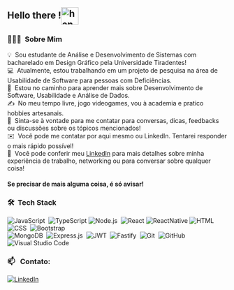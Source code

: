 ## Hello there !<img alt="handwavegif" src="https://user-images.githubusercontent.com/39513876/112366216-8cfe7400-8cfe-11eb-8116-7d3dbae20e97.gif" width='40' align="center"/>

### 👨🏻‍💻 &nbsp;Sobre Mim

💡 &nbsp;Sou estudante de Análise e Desenvolvimento de Sistemas com bacharelado em Design Gráfico pela Universidade Tiradentes! \
💻 &nbsp;Atualmente, estou trabalhando em um projeto de pesquisa na área de Usabilidade de Software para pessoas com Deficiências.\
🌱 &nbsp;Estou no caminho para aprender mais sobre Desenvolvimento de Software, Usabilidade e Análise de Dados.\
✍️ &nbsp;No meu tempo livre, jogo videogames, vou à academia e pratico hobbies artesanais.\
💬 &nbsp;Sinta-se à vontade para me contatar para conversas, dicas, feedbacks ou discussões sobre os tópicos mencionados!\
✉️ &nbsp;Você pode me contatar por aqui mesmo ou LinkedIn. Tentarei responder o mais rápido possível!\
📄 &nbsp;Você pode conferir meu [LinkedIn](https://www.linkedin.com/in/edmir-soares-de-queiroz/) para mais detalhes sobre minha experiência de trabalho, networking ou para conversar sobre qualquer coisa!

#### Se precisar de mais alguma coisa, é só avisar!

### 🛠 &nbsp;Tech Stack


![JavaScript](https://img.shields.io/badge/-JavaScript-05122A?style=flat&logo=javascript)&nbsp;
![TypeScript](https://img.shields.io/badge/-TypeScript-05122A?style=flat&logo=typescript)
![Node.js](https://img.shields.io/badge/-Node.js-05122A?style=flat&logo=node.js)&nbsp;
![React](https://img.shields.io/badge/-React-05122A?style=flat&logo=react)
![ReactNative](https://img.shields.io/badge/-ReactNative-05122A?style=flat&logo=react)
![HTML](https://img.shields.io/badge/-HTML-05122A?style=flat&logo=HTML5)&nbsp;
![CSS](https://img.shields.io/badge/-CSS-05122A?style=flat&logo=CSS3&logoColor=1572B6)&nbsp;
![Bootstrap](https://img.shields.io/badge/-Bootstrap-05122A?style=flat&logo=bootstrap&logoColor=563D7C)\
![MongoDB](https://img.shields.io/badge/-MongoDB-05122A?style=flat&logo=mongodb)&nbsp;
![Express.js](https://img.shields.io/badge/-Express.js-05122A?style=flat&logo=express)&nbsp;
![JWT](https://img.shields.io/badge/-JWT-05122A?style=flat&logo=json-web-tokens)&nbsp;
![Fastify](https://img.shields.io/badge/-Fastify-05122A?style=flat&logo=fastify)&nbsp;
![Git](https://img.shields.io/badge/-Git-05122A?style=flat&logo=git)&nbsp;
![GitHub](https://img.shields.io/badge/-GitHub-05122A?style=flat&logo=github)&nbsp;
![Visual Studio Code](https://img.shields.io/badge/-Visual%20Studio%20Code-05122A?style=flat&logo=visual-studio-code&logoColor=007ACC)&nbsp;


### 📫 &nbsp; Contato:


<a href="https://www.linkedin.com/in/edmir-soares/"><img alt="LinkedIn" src="https://img.shields.io/badge/linkedin%20-%230077B5.svg?&style=flat&logo=linkedin&logoColor=white"/></a> &nbsp;


<!--
**EdmirSoares/EdmirSoares** is a ✨ _special_ ✨ repository because its `README.md` (this file) appears on your GitHub profile.

Here are some ideas to get you started:

- 🔭 I’m currently working on ...
- 🌱 I’m currently learning ...
- 👯 I’m looking to collaborate on ...
- 🤔 I’m looking for help with ...
- 💬 Ask me about ...
- 📫 How to reach me: ...
- 😄 Pronouns: ...
- ⚡ Fun fact: ...
-->
